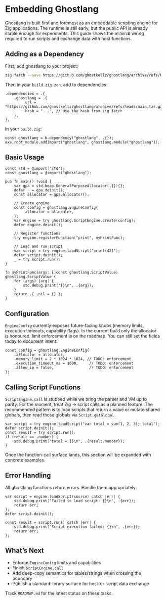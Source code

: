 # Embedding Ghostlang

Ghostlang is built first and foremost as an embeddable scripting engine for Zig applications. The runtime is still early, but the public API is already stable enough for experiments. This guide shows the minimal wiring required to run scripts and exchange data with host functions.

## Adding as a Dependency

First, add ghostlang to your project:

```bash
zig fetch --save https://github.com/ghostkellz/ghostlang/archive/refs/heads/main.tar.gz
```

Then in your `build.zig.zon`, add to dependencies:

```zig
.dependencies = .{
    .ghostlang = .{
        .url = "https://github.com/ghostkellz/ghostlang/archive/refs/heads/main.tar.gz",
        .hash = "...", // Use the hash from zig fetch
    },
},
```

In your `build.zig`:

```zig
const ghostlang = b.dependency("ghostlang", .{});
exe.root_module.addImport("ghostlang", ghostlang.module("ghostlang"));
```

## Basic Usage

```zig
const std = @import("std");
const ghostlang = @import("ghostlang");

pub fn main() !void {
    var gpa = std.heap.GeneralPurposeAllocator(.{}){};
    defer _ = gpa.deinit();
    const allocator = gpa.allocator();

    // Create engine
    const config = ghostlang.EngineConfig{
        .allocator = allocator,
    };
    var engine = try ghostlang.ScriptEngine.create(config);
    defer engine.deinit();

    // Register functions
    try engine.registerFunction("print", myPrintFunc);

    // Load and run script
    var script = try engine.loadScript("print(42)");
    defer script.deinit();
    _ = try script.run();
}

fn myPrintFunc(args: []const ghostlang.ScriptValue) ghostlang.ScriptValue {
    for (args) |arg| {
        std.debug.print("{}\n", .{arg});
    }
    return .{ .nil = {} };
}
```

## Configuration

`EngineConfig` currently exposes future-facing knobs (memory limits, execution timeouts, capability flags). In the current build only the allocator is honoured; limit enforcement is on the roadmap. You can still set the fields today to document intent:

```zig
const config = ghostlang.EngineConfig{
    .allocator = allocator,
    .memory_limit = 2 * 1024 * 1024, // TODO: enforcement
    .execution_timeout_ms = 1000,     // TODO: enforcement
    .allow_io = false,                // TODO: enforcement
};
```

## Calling Script Functions

`ScriptEngine.call` is stubbed while we bring the parser and VM up to parity. For the moment, treat Zig → script calls as a planned feature. The recommended pattern is to load scripts that return a value or mutate shared globals, then read those globals via `Script.getGlobal`.

```zig
var script = try engine.loadScript("var total = sum(1, 2, 3); total");
defer script.deinit();
const result = try script.run();
if (result == .number) {
    std.debug.print("total = {}\n", .{result.number});
}
```

Once the function-call surface lands, this section will be expanded with concrete examples.

## Error Handling

All ghostlang functions return errors. Handle them appropriately:

```zig
var script = engine.loadScript(source) catch |err| {
    std.debug.print("Failed to load script: {}\n", .{err});
    return err;
};
defer script.deinit();

const result = script.run() catch |err| {
    std.debug.print("Script execution failed: {}\n", .{err});
    return err;
};
```

## What’s Next

- Enforce `EngineConfig` limits and capabilities
- Finish `ScriptEngine.call`
- Add deep-copy semantics for tables/strings when crossing the boundary
- Publish a standard library surface for host ↔ script data exchange

Track `ROADMAP.md` for the latest status on these tasks.
